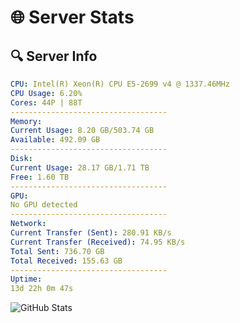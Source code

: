 # 🌐 Server Stats
## 🔍 Server Info
```yaml
CPU: Intel(R) Xeon(R) CPU E5-2699 v4 @ 1337.46MHz
CPU Usage: 6.20%
Cores: 44P | 88T
-----------------------------------
Memory:
Current Usage: 8.20 GB/503.74 GB
Available: 492.09 GB
-----------------------------------
Disk:
Current Usage: 28.17 GB/1.71 TB
Free: 1.60 TB
-----------------------------------
GPU:
No GPU detected
-----------------------------------
Network:
Current Transfer (Sent): 280.91 KB/s
Current Transfer (Received): 74.95 KB/s
Total Sent: 736.70 GB
Total Received: 155.63 GB
-----------------------------------
Uptime:
13d 22h 0m 47s
```
![GitHub Stats](https://img.shields.io/badge/Updated-2025-05-03_15:09:35-blue)